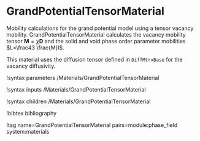 # GrandPotentialTensorMaterial

Mobility calculations for the grand potential model using a tensor vacancy mobility.
GrandPotentialTensorMaterial calculates the vacancy mobility tensor $\mathbf{M}=\chi \mathbf{D}$
and the solid and void phase order parameter mobilities $L=\frac43 \frac{M}l$.

This material uses the diffusion tensor defined in ```DiffMtrxBase``` for the vacancy
diffusivity.

!syntax parameters /Materials/GrandPotentialTensorMaterial

!syntax inputs /Materials/GrandPotentialTensorMaterial

!syntax children /Materials/GrandPotentialTensorMaterial

!bibtex bibliography

!tag name=GrandPotentialTensorMaterial pairs=module:phase_field system:materials
